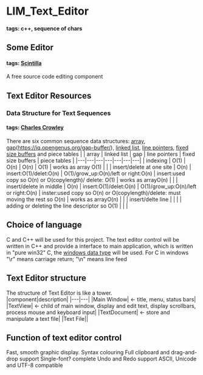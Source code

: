 # LIM_Text_Editor
#### tags: c++, sequence of chars

## Some Editor 
#### tags: [Scintilla](https://www.scintilla.org/)
A free source code editing component

## Text Editor Resources
### Data Structure for Text Sequences
#### tags: [Charles Crowley](https://www.cs.unm.edu/~crowley/papers/sds.pdf)
There are six common sequence data structures: [array](https://en.wikipedia.org/wiki/Linked_list), [gap](https://www.geeksforgeeks.org/gap-buffer-data-structure/)(https://iq.opengenus.org/gap-buffer/), [linked list](https://en.wikipedia.org/wiki/Linked_list), [line pointers](https://www.cs.unm.edu/~crowley/papers/sds.pdf), [fixed size buffers](https://www.cs.unm.edu/~crowley/papers/sds.pdf) and piece tables
|   | array  | linked list  | gap  | line pointers  |  fixed size buffers | piece tables  |
|---|---|---|---|---|---|---|
| indexing  | O(1)  | O(n)  | O(n)  | O(1)  | works as array O(1)   |   |
| insert/delete at one site | O(n)  | insert:O(1)/delet:O(n)  | O(1)/grow_up:O(n)/left or right:O(n)  | insert:used copy so O(n) or O(copylength)/ delete: O(1)  | works as arrayO(n)  |   |
| insert/delete in middle  | O(n) | insert:O(1)/delet:O(n)  | O(1)/grow_up:O(n)/left or right:O(n)  | inster:used copy so O(n) or O(copylength)/delete: must moving the rest so O(n)  | works as arrayO(n)  |   |
| insert/delte line | | | | adding or deleting the line descriptor so O(1) | | |

## Choice of language
C and C++ will be used for this project. The text editor control will be written in C++ and provide a interface to main application, which is written in "pure win32" C, the [windows data type](https://docs.microsoft.com/en-us/windows/win32/winprog/windows-data-types) will be used. For C in windows "\r" means carriage return; "\n" means line feed

## Text Editor structure
The structure of Text Editor is like a tower.  
|component|description|
|---|---|
|Main Window| <- title, menu, status bars|
|TextView| <- child of main window, display and edit text, display scrollbars, process mouse and keyboard input|
|TextDocument| <- store and manipulate a text file|
|Text File||

## Function of text editor control
Fast, smooth graphic display.
Syntax colouring
Full clipboard and drag-and-drop support
Single-font?
complete Undo and Redo support
ASCII, Unicode and UTF-8 compatible

## 
